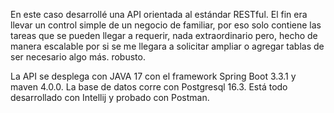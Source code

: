 En este caso desarrollé una API orientada al estándar RESTful. El fin era llevar un control simple de un negocio de familiar, por eso solo contiene las tareas que se pueden llegar a requerir, nada extraordinario pero, hecho de manera escalable por si se me llegara a solicitar ampliar o agregar tablas de ser necesario algo más. robusto.

La API se desplega con JAVA 17 con el framework Spring Boot 3.3.1 y maven 4.0.0. La base de datos corre con Postgresql 16.3. Está todo desarrollado con Intellij y probado con Postman.
